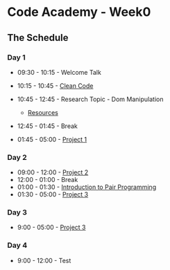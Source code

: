 # Code Academy - Week0 

## The Schedule

### Day 1 

* 09:30 - 10:15 - Welcome Talk

* 10:15 - 10:45 - [Clean Code](https://www.theodinproject.com/courses/web-development-101/lessons/clean-code)

* 10:45 - 12:45 - Research Topic - Dom Manipulation
  * [Resources](https://www.theodinproject.com/courses/web-development-101/lessons/dom-manipulation)

* 12:45 - 01:45 - Break 

* 01:45 - 05:00 - [Project 1](https://github.com/ali-7/w0-project1)


### Day 2

* 09:00 - 12:00 - [Project 2](https://github.com/ali-7/w0-project2)
* 12:00 - 01:00 - Break
* 01:00 - 01:30 - [Introduction to Pair Programming](https://www.theodinproject.com/courses/web-development-101/lessons/introduction-to-pair-programming)
* 01:30 - 05:00 - [Project 3](https://github.com/ali-7/g7-week0/blob/master/project3.md) 

### Day 3


* 9:00 - 05:00 - [Project 3](https://github.com/ali-7/g7-week0/blob/master/project3.md) 

### Day 4

- 9:00 - 12:00 - Test
